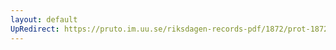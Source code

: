 ```yaml
---
layout: default
UpRedirect: https://pruto.im.uu.se/riksdagen-records-pdf/1872/prot-1872--fk--304/prot-1872--fk--304_016.pdf
---
```

